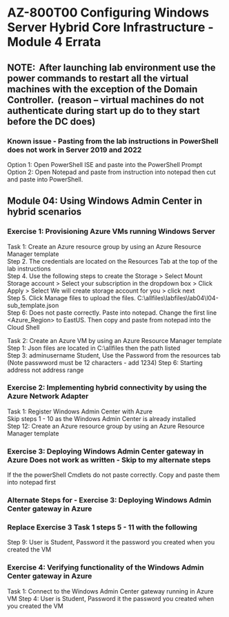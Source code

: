 # AZ-800T00 Configuring Windows Server Hybrid Core Infrastructure - Module 4 Errata

## NOTE:  After launching lab environment use the power commands to restart all the virtual machines with the exception of the Domain Controller.  (reason – virtual machines do not authenticate during start up do to they start before the DC does)  

### Known issue - Pasting from the lab instructions in PowerShell does not work in Server 2019 and 2022<br>
Option 1:  Open PowerShell ISE and paste into the PowerShell Prompt <br>
Option 2:  Open Notepad and paste from instruction into notepad then cut and paste into PowerShell. <br>

## Module 04:  Using Windows Admin Center in hybrid scenarios 

### Exercise 1: Provisioning Azure VMs running Windows Server 

Task 1: Create an Azure resource group by using an Azure Resource Manager template <br>
Step 2.  The credentials are located on the Resources Tab at the top of the lab instructions <br>
Step 4.  Use the following steps to create the Storage > Select Mount Storage account > Select your subscription in the dropdown box > Click Apply > Select We will create storage account for you > click next <br>
Step 5.  Click Manage files to upload the files. C:\allfiles\labfiles\lab04\l04-sub_template.json<br>
Step 6:  Does not paste correctly.  Paste into notepad.  Change the first line <Azure_Region> to EastUS. Then copy and paste from notepad into the Cloud Shell<br>

Task 2: Create an Azure VM by using an Azure Resource Manager template <br>
Step 1: Json files are located in C:\allfiles then the path listed <br>
Step 3: adminusername Student, Use the Password from the resources tab (Note passwword must be 12 characters - add 1234)
Step 6: Starting address not address range  <br>

### Exercise 2: Implementing hybrid connectivity by using the Azure Network Adapter

Task 1: Register Windows Admin Center with Azure <br>
Skip steps 1 - 10 as the Windows Admin Center is already installed <br>
Step 12: Create an Azure resource group by using an Azure Resource Manager template <br>

### Exercise 3: Deploying Windows Admin Center gateway in Azure  Does not work as written - Skip to my alternate steps 

If the the powerShell Cmdlets do not paste correctly.  Copy and paste them into notepad first<br>

### Alternate Steps for - Exercise 3: Deploying Windows Admin Center gateway in Azure 

### Replace Exercise 3 Task 1 steps 5 - 11 with the following

Step 9:  User is Student, Password it the password you created when you created the VM <br>

### Exercise 4: Verifying functionality of the Windows Admin Center gateway in Azure

Task 1: Connect to the Windows Admin Center gateway running in Azure VM
Step 4: User is Student, Password it the password you created when you created the VM <br>






